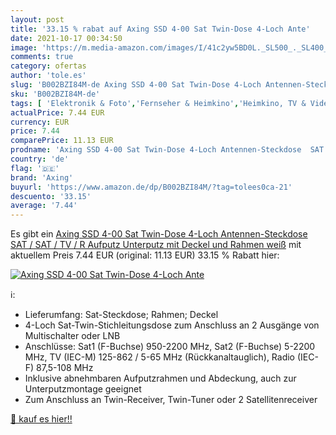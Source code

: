 ```yaml
---
layout: post
title: '33.15 % rabat auf Axing SSD 4-00 Sat Twin-Dose 4-Loch Ante'
date: 2021-10-17 00:34:50
image: 'https://m.media-amazon.com/images/I/41c2yw5BD0L._SL500_._SL400_.jpg'
comments: true
category: ofertas
author: 'tole.es'
slug: 'B002BZI84M-de Axing SSD 4-00 Sat Twin-Dose 4-Loch Antennen-Steckdose SAT...'
sku: 'B002BZI84M-de'
tags: [ 'Elektronik & Foto','Fernseher & Heimkino','Heimkino, TV & Video Zubehör','axing', ]
actualPrice: 7.44 EUR
currency: EUR
price: 7.44
comparePrice: 11.13 EUR
prodname: 'Axing SSD 4-00 Sat Twin-Dose 4-Loch Antennen-Steckdose  SAT / SAT / TV / R  Aufputz Unterputz mit Deckel und Rahmen weiß'
country: 'de'
flag: '🇩🇪'
brand: 'Axing'
buyurl: 'https://www.amazon.de/dp/B002BZI84M/?tag=tolees0ca-21'
descuento: '33.15'
average: '7.44'
---
```


Es gibt ein [Axing SSD 4-00 Sat Twin-Dose 4-Loch Antennen-Steckdose  SAT / SAT / TV / R  Aufputz Unterputz mit Deckel und Rahmen weiß](https://www.amazon.de/dp/B002BZI84M/?tag=tolees0ca-21) mit aktuellem Preis 7.44 EUR (original: 11.13 EUR) 33.15 % Rabatt hier:

[![Axing SSD 4-00 Sat Twin-Dose 4-Loch Ante](https://m.media-amazon.com/images/I/41c2yw5BD0L._SL500_._SL400_.jpg)](https://www.amazon.de/dp/B002BZI84M/?tag=tolees0ca-21)

ℹ️:

- Lieferumfang: Sat-Steckdose; Rahmen; Deckel
- 4-Loch Sat-Twin-Stichleitungsdose zum Anschluss an 2 Ausgänge von Multischalter oder LNB
- Anschlüsse: Sat1 (F-Buchse) 950-2200 MHz, Sat2 (F-Buchse) 5-2200 MHz, TV (IEC-M) 125-862 / 5-65 MHz (Rückkanaltauglich), Radio (IEC-F) 87,5-108 MHz
- Inklusive abnehmbaren Aufputzrahmen und Abdeckung, auch zur Unterputzmontage geeignet
- Zum Anschluss an Twin-Receiver, Twin-Tuner oder 2 Satellitenreceiver

[🛒 kauf es hier!!](https://www.amazon.de/dp/B002BZI84M/?tag=tolees0ca-21)
